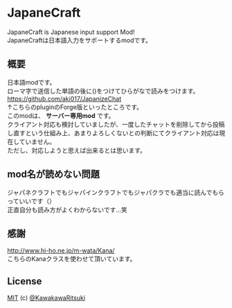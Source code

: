 # JapaneCraft
JapaneCraft is Japanese input support Mod!   
JapaneCraftは日本語入力をサポートするmodです。

## 概要
日本語modです。   
ローマ字で送信した単語の後に()をつけてひらがなで読みをつけます。   
https://github.com/aki017/JapanizeChat   
↑こちらのpluginのForge版といったところです。   
このmodは、 **サーバー専用mod** です。   
クライアント対応も検討していましたが、一度したチャットを削除してから投稿し直すという仕組み上、あまりよろしくないとの判断にてクライアント対応は現在していません。   
ただし、対応しようと思えば出来るとは思います。   

## mod名が読めない問題
ジャパネクラフトでもジャパインクラフトでもジャパクラでも適当に読んでもらっていいです（）   
正直自分も読み方がよくわからないです...笑

## 感謝
http://www.hi-ho.ne.jp/m-wata/Kana/   
こちらのKanaクラスを使わせて頂いています。   

## License
[MIT](http://kawakawaritsuki.mit-license.org) (c) [@KawakawaRitsuki](http://github.com/KawakawaRitsuki)
